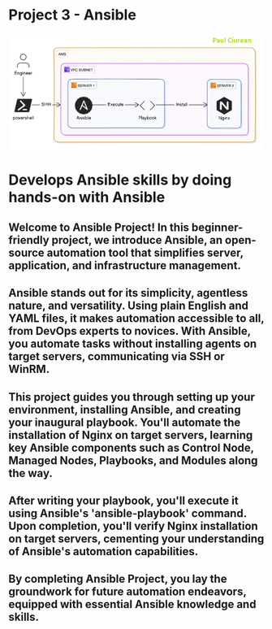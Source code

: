 # Project 3 - Ansible

![project img](/images/ansible.png)

# Develops Ansible skills by doing hands-on with Ansible

## Welcome to Ansible Project! In this beginner-friendly project, we introduce Ansible, an open-source automation tool that simplifies server, application, and infrastructure management.

## Ansible stands out for its simplicity, agentless nature, and versatility. Using plain English and YAML files, it makes automation accessible to all, from DevOps experts to novices. With Ansible, you automate tasks without installing agents on target servers, communicating via SSH or WinRM.

## This project guides you through setting up your environment, installing Ansible, and creating your inaugural playbook. You'll automate the installation of Nginx on target servers, learning key Ansible components such as Control Node, Managed Nodes, Playbooks, and Modules along the way.

## After writing your playbook, you'll execute it using Ansible's 'ansible-playbook' command. Upon completion, you'll verify Nginx installation on target servers, cementing your understanding of Ansible's automation capabilities.

## By completing Ansible Project, you lay the groundwork for future automation endeavors, equipped with essential Ansible knowledge and skills.

